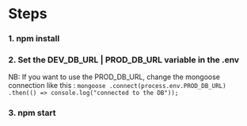 # Steps

### 1. npm install
### 2. Set the DEV_DB_URL | PROD_DB_URL variable in the .env
  NB: If you want to use the PROD_DB_URL, change the mongoose connection like this : 
    `mongoose
	.connect(process.env.PROD_DB_URL)
	.then(() => console.log("connected to the DB"));`
  
### 3. npm start
